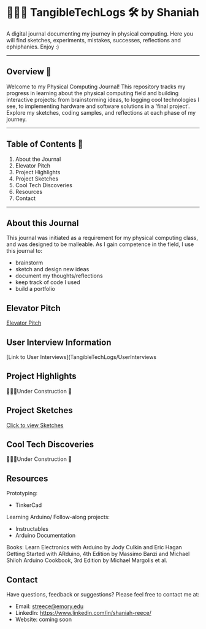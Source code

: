 # 👩🏾‍💻 TangibleTechLogs 🛠️ by Shaniah 

A digital journal documenting my journey in physical computing. Here you will find sketches, experiments, mistakes, successes, reflections and ephiphanies. Enjoy :)

***

## Overview 📄

Welcome to my Physical Computing Journal! This repository tracks my progress in learning about the physical computing field and building interactive projects: from brainstorming ideas, to logging cool technologies I see, to implementing hardware and software solutions in a 'final project'. Explore my sketches, coding samples, and reflections at each phase of my journey. 

***

## Table of Contents 📝

1. About the Journal
2. Elevator Pitch
3. Project Highlights
4. Project Sketches
5. Cool Tech Discoveries
6. Resources
7. Contact
   
***

## About this Journal
This journal was initiated as a requirement for my physical computing class, and was designed to be malleable. As I gain competence in the field, I use this journal to:
* brainstorm
* sketch and design new ideas
* document my thoughts/reflections
* keep track of code I used
* build a portfolio

## Elevator Pitch
[Elevator Pitch](TangibleTechLogs/ElevatorPitch)

## User Interview Information
[Link to User Interviews](TangibleTechLogs/UserInterviews

## Project Highlights 
👷🏾‍♀️Under Construction 🚧 

## Project Sketches

[Click to view Sketches](TangibleTechLogs/SketchesAndStoryboard)

## Cool Tech Discoveries
👷🏾‍♀️Under Construction 🚧 

## Resources

Prototyping:
* TinkerCad

Learning Arduino/ Follow-along projects:
* Instructables
* Arduino Documentation

Books:
Learn Electronics with Arduino by Jody Culkin and Eric Hagan
Getting Started with ARduino, 4th Edition by Massimo Banzi and Michael Shiloh
Arduino Cookbook, 3rd Edition by Michael Margolis et al. 

## Contact
Have questions, feedback or suggestions? Please feel free to contact me at:
* Email: streece@emory.edu
* LinkedIn: https://www.linkedin.com/in/shaniah-reece/
* Website: coming soon
